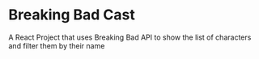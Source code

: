 # Breaking Bad Cast 
A React Project that uses Breaking Bad API to show the list of characters and filter them by their name
